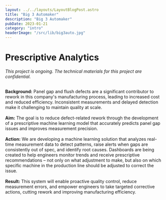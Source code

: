 ```yaml
---
layout: ../../layouts/LayoutBlogPost.astro
title: "Big 3 Automaker"
description: "Big 3 Automaker"
pubDate: 2023-01-21
category: "intro"
headerImage: "/src/lib/big3auto.jpg"
---
```


# Prescriptive Analytics

_This project is ongoing. The technical materials for this project are confidential._
<br><br>

**Background:** Panel gap and flush defects are a significant contributor to rework in this company's manufacturing process, leading to increased cost and reduced efficiency. Inconsistent measurements and delayed detection make it challenging to maintain quality at scale.
<br><br>
**Aim:** The goal is to reduce defect-related rework through the development of a prescriptive machine learning model that accurately predicts panel gap issues and improves measurement precision.
<br><br>
**Action:** We are developing a machine learning solution that analyzes real-time measurement data to detect patterns, raise alerts when gaps are consistently out of spec, and identify root causes. Dashboards are being created to help engineers monitor trends and receive prescriptive recommendations – not only on what adjustment to make, but also on which specific machine in the production line should be adjusted to correct the issue.
<br><br>
**Result:** This system will enable proactive quality control, reduce measurement errors, and empower engineers to take targeted corrective actions, cutting rework and improving manufacturing efficiency.

